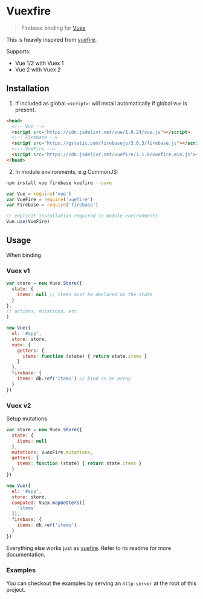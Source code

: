 # Vuexfire

> Firebase binding for [Vuex](https://github.com/vuejs/vuex)

This is heavily inspired from [vuefire](https://github.com/vuejs/vuefire).

Supports:

- Vue 1/2 with Vuex 1
- Vue 2 with Vuex 2

## Installation

1. If included as global `<script>`: will install automatically if global `Vue`
   is present.

  ``` html
  <head>
    <!-- Vue -->
    <script src="https://cdn.jsdelivr.net/vue/1.0.24/vue.js"></script>
    <!-- Firebase -->
    <script src="https://gstatic.com/firebasejs/3.0.3/firebase.js"></script>
    <!-- VueFire -->
    <script src="https://cdn.jsdelivr.net/vuefire/1.1.0/vuefire.min.js"></script>
  </head>
  ```

2. In module environments, e.g CommonJS:

  ``` bash
  npm install vue firebase vuefire --save
  ```

  ``` js
  var Vue = require('vue')
  var VueFire = require('vuefire')
  var Firebase = require('firebase')

  // explicit installation required in module environments
  Vue.use(VueFire)
  ```

## Usage

When binding

### Vuex v1

``` js
var store = new Vuex.Store({
  state: {
    items: null // items must be declared on the state
  }
},
// actions, mutations, etc
)

new Vue({
  el: '#app',
  store: store,
  vuex: {
    getters: {
      items: function (state) { return state.items }
    }
  },
  firebase: {
    items: db.ref('items') // bind as an array
  }
})
```

### Vuex v2

Setup mutations

``` js
var store = new Vuex.Store({
  state: {
    items: null
  },
  mutations: VuexFire.mutations,
  getters: {
    items: function (state) { return state.items }
  }
})

new Vue({
  el: '#app',
  store: store,
  computed: Vuex.mapGetters([
    'items'
  ]),
  firebase: {
    items: db.ref('items')
  }
})
```

Everything else works just as [vuefire](https://github.com/vuejs/vuefire). Refer
to its readme for more documentation.

### Examples

You can checkout the examples by serving an `http-server` at the root of this
project.
